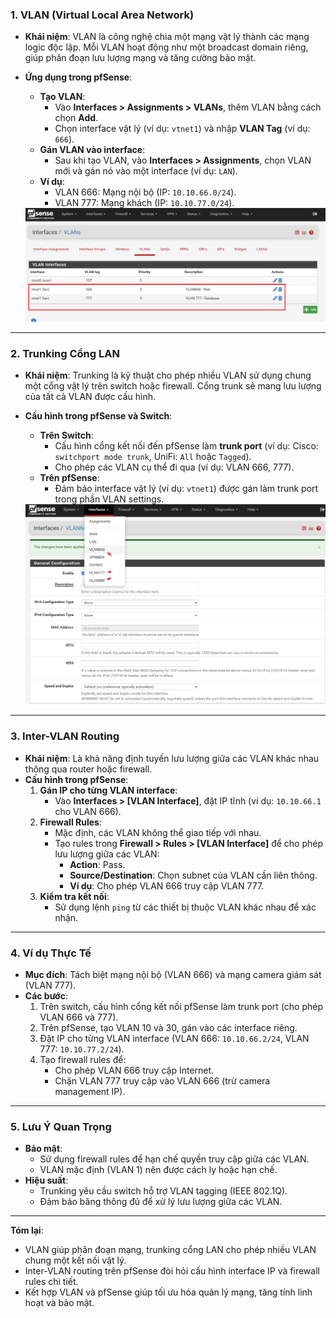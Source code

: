 ### **1. VLAN (Virtual Local Area Network)**  
- **Khái niệm**: VLAN là công nghệ chia một mạng vật lý thành các mạng logic độc lập. Mỗi VLAN hoạt động như một broadcast domain riêng, giúp phân đoạn lưu lượng mạng và tăng cường bảo mật.  
- **Ứng dụng trong pfSense**:  
  - **Tạo VLAN**:  
    - Vào **Interfaces > Assignments > VLANs**, thêm VLAN bằng cách chọn **Add**.  
    - Chọn interface vật lý (ví dụ: `vtnet1`) và nhập **VLAN Tag** (ví dụ: `666`).  
  - **Gán VLAN vào interface**:  
    - Sau khi tạo VLAN, vào **Interfaces > Assignments**, chọn VLAN mới và gán nó vào một interface (ví dụ: `LAN`).  
  - **Ví dụ**:  
    - VLAN 666: Mạng nội bộ (IP: `10.10.66.0/24`).  
    - VLAN 777: Mạng khách (IP: `10.10.77.0/24`).  

  <img src="pFsenseimages/Screenshot_100.png">
---

### **2. Trunking Cổng LAN**  
- **Khái niệm**: Trunking là kỹ thuật cho phép nhiều VLAN sử dụng chung một cổng vật lý trên switch hoặc firewall. Cổng trunk sẽ mang lưu lượng của tất cả VLAN được cấu hình.  
- **Cấu hình trong pfSense và Switch**:  
  - **Trên Switch**:  
    - Cấu hình cổng kết nối đến pfSense làm **trunk port** (ví dụ: Cisco: `switchport mode trunk`, UniFi: `All` hoặc `Tagged`).  
    - Cho phép các VLAN cụ thể đi qua (ví dụ: VLAN 666, 777).  
  - **Trên pfSense**:  
    - Đảm bảo interface vật lý (ví dụ: `vtnet1`) được gán làm trunk port trong phần VLAN settings.  

  <img src="pFsenseimages/Screenshot_101.png">
---

### **3. Inter-VLAN Routing**  
- **Khái niệm**: Là khả năng định tuyến lưu lượng giữa các VLAN khác nhau thông qua router hoặc firewall.  
- **Cấu hình trong pfSense**:  
  1. **Gán IP cho từng VLAN interface**:  
     - Vào **Interfaces > [VLAN Interface]**, đặt IP tĩnh (ví dụ: `10.10.66.1` cho VLAN 666).  
  2. **Firewall Rules**:  
     - Mặc định, các VLAN không thể giao tiếp với nhau.  
     - Tạo rules trong **Firewall > Rules > [VLAN Interface]** để cho phép lưu lượng giữa các VLAN:  
       - **Action**: Pass.  
       - **Source/Destination**: Chọn subnet của VLAN cần liên thông.  
       - **Ví dụ**: Cho phép VLAN 666 truy cập VLAN 777.  
  3. **Kiểm tra kết nối**:  
     - Sử dụng lệnh `ping` từ các thiết bị thuộc VLAN khác nhau để xác nhận.  

---

### **4. Ví dụ Thực Tế**  
- **Mục đích**: Tách biệt mạng nội bộ (VLAN 666) và mạng camera giám sát (VLAN 777).  
- **Các bước**:  
  1. Trên switch, cấu hình cổng kết nối pfSense làm trunk port (cho phép VLAN 666 và 777).  
  2. Trên pfSense, tạo VLAN 10 và 30, gán vào các interface riêng.  
  3. Đặt IP cho từng VLAN interface (VLAN 666: `10.10.66.2/24`, VLAN 777: `10.10.77.2/24`).  
  4. Tạo firewall rules để:  
     - Cho phép VLAN 666 truy cập Internet.  
     - Chặn VLAN 777 truy cập vào VLAN 666 (trừ camera management IP).  

---

### **5. Lưu Ý Quan Trọng**  
- **Bảo mật**:  
  - Sử dụng firewall rules để hạn chế quyền truy cập giữa các VLAN.  
  - VLAN mặc định (VLAN 1) nên được cách ly hoặc hạn chế.  
- **Hiệu suất**:  
  - Trunking yêu cầu switch hỗ trợ VLAN tagging (IEEE 802.1Q).  
  - Đảm bảo băng thông đủ để xử lý lưu lượng giữa các VLAN.  

---

**Tóm lại**:  
- VLAN giúp phân đoạn mạng, trunking cổng LAN cho phép nhiều VLAN chung một kết nối vật lý.  
- Inter-VLAN routing trên pfSense đòi hỏi cấu hình interface IP và firewall rules chi tiết.  
- Kết hợp VLAN và pfSense giúp tối ưu hóa quản lý mạng, tăng tính linh hoạt và bảo mật.
